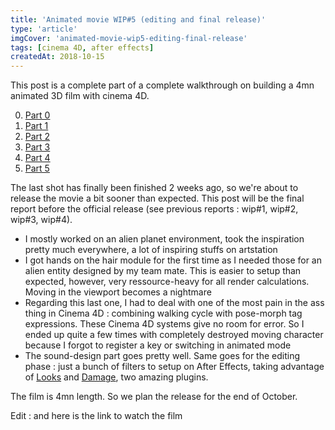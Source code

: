 ```yaml
---
title: 'Animated movie WIP#5 (editing and final release)'
type: 'article'
imgCover: 'animated-movie-wip5-editing-final-release'
tags: [cinema 4D, after effects]
createdAt: 2018-10-15
---
```


This post is a complete part of a complete walkthrough on building a 4mn animated 3D film with cinema 4D.
<!--more-->

0. [Part 0](/posts/animated-movie-wip0)
1. [Part 1](/posts/animated-movie-wip1)
2. [Part 2](/posts/animated-movie-wip2)
3. [Part 3](/posts/animated-movie-wip3-x-particles-xpresso-enter-game)
4. [Part 4](/posts/animated-movie-wip4-low-poly-space-scene)
5. [Part 5](/posts/animated-movie-wip5-editing-final-release)

The last shot has finally been finished 2 weeks ago, so we're about to release the movie a bit sooner than expected. This post will be the final report before the official release (see previous reports : wip#1, wip#2, wip#3, wip#4).

* I mostly worked on an alien planet environment, took the inspiration pretty much everywhere, a lot of inspiring stuffs on artstation
* I got hands on the hair module for the first time as I needed those for an alien entity designed by my team mate. This is easier to setup than expected, however, very ressource-heavy for all render calculations. Moving in the viewport becomes a nightmare
* Regarding this last one, I had to deal with one of the most pain in the ass thing in Cinema 4D : combining walking cycle with pose-morph tag expressions. These Cinema 4D systems give no room for error. So I ended up quite a few times with completely destroyed moving character because I forgot to register a key or switching in animated mode
* The sound-design part goes pretty well. Same goes for the editing phase : just a bunch of filters to setup on After Effects, taking advantage of [Looks](https://www.redgiant.com/products/magic-bullet-looks/) and [Damage](https://www.toolfarm.com/tutorial/digieffects_destabilize_from_damage_digieffects/), two amazing plugins.

The film is 4mn length. So we plan the release for the end of October.

Edit : and here is the link to watch the film